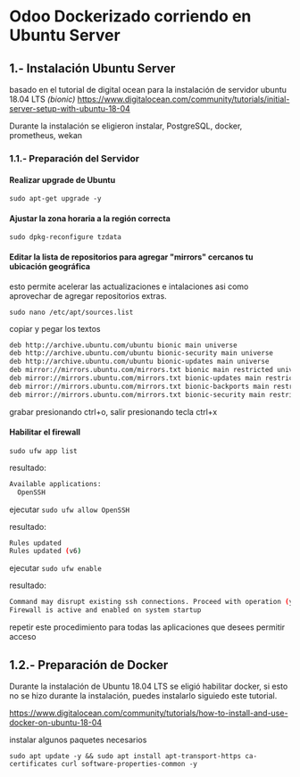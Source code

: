 # Odoo Dockerizado corriendo en Ubuntu Server

## 1.- Instalación Ubuntu Server

basado en el tutorial de digital ocean para la instalación de servidor ubuntu 18.04 LTS *(bionic)*
 <https://www.digitalocean.com/community/tutorials/initial-server-setup-with-ubuntu-18-04>

Durante la instalación se eligieron instalar, PostgreSQL, docker, prometheus, wekan

### 1.1.- Preparación del Servidor

#### Realizar upgrade de Ubuntu

`sudo apt-get upgrade -y`

#### Ajustar la zona horaria a la región correcta

`sudo dpkg-reconfigure tzdata`

#### Editar la lista de repositorios para agregar "mirrors" cercanos tu ubicación geográfica

esto permite acelerar las actualizaciones e intalaciones asi como aprovechar de agregar repositorios extras.

`sudo nano /etc/apt/sources.list`

copiar y pegar los textos

```bash
deb http://archive.ubuntu.com/ubuntu bionic main universe
deb http://archive.ubuntu.com/ubuntu bionic-security main universe
deb http://archive.ubuntu.com/ubuntu bionic-updates main universe
deb mirror://mirrors.ubuntu.com/mirrors.txt bionic main restricted universe multiverse
deb mirror://mirrors.ubuntu.com/mirrors.txt bionic-updates main restricted universe multiverse
deb mirror://mirrors.ubuntu.com/mirrors.txt bionic-backports main restricted universe multiverse
deb mirror://mirrors.ubuntu.com/mirrors.txt bionic-security main restricted universe multiverse
```

grabar presionando ctrl+o, salir presionando tecla ctrl+x

#### Habilitar el firewall

`sudo ufw app list`

resultado:

```bash
Available applications:
  OpenSSH
```

ejecutar
`sudo ufw allow OpenSSH`

resultado:

```sh
Rules updated
Rules updated (v6)
```

ejecutar
`sudo ufw enable`

resultado:

```bash
Command may disrupt existing ssh connections. Proceed with operation (y|n)? y
Firewall is active and enabled on system startup
````

repetir este procedimiento para todas las aplicaciones que desees permitir acceso

## 1.2.- Preparación de Docker

Durante la instalación de Ubuntu 18.04 LTS se eligió habilitar docker, si esto no se hizo durante la instalación, puedes instalarlo siguiedo este tutorial.

<https://www.digitalocean.com/community/tutorials/how-to-install-and-use-docker-on-ubuntu-18-04>

instalar algunos paquetes necesarios

`sudo apt update -y && sudo apt install apt-transport-https ca-certificates curl software-properties-common -y`
